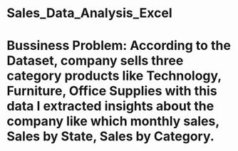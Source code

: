 # Sales_Data_Analysis_Excel
# Bussiness Problem: According to the Dataset, company sells three category products like Technology, Furniture, Office Supplies with this data I extracted insights about the company like which monthly sales, Sales by State, Sales by Category.
